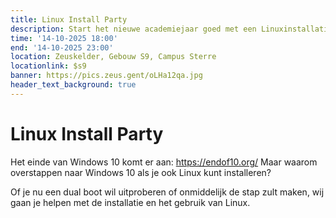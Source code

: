 ```yaml
---
title: Linux Install Party
description: Start het nieuwe academiejaar goed met een Linuxinstallatie
time: '14-10-2025 18:00'
end: '14-10-2025 23:00'
location: Zeuskelder, Gebouw S9, Campus Sterre
locationlink: $s9
banner: https://pics.zeus.gent/oLHa12qa.jpg
header_text_background: true
---
```


# Linux Install Party

Het einde van Windows 10 komt er aan: https://endof10.org/
Maar waarom overstappen naar Windows 10 als je ook Linux kunt installeren? 

Of je nu een dual boot wil uitproberen of onmiddelijk de stap zult maken, wij gaan je helpen met de installatie en het gebruik van Linux.
